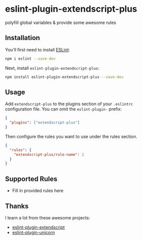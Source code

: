 # eslint-plugin-extendscript-plus

polyfill global variables &amp; provide some awesome rules

## Installation

You'll first need to install [ESLint](https://eslint.org/):

```sh
npm i eslint --save-dev
```

Next, install `eslint-plugin-extendscript-plus`:

```sh
npm install eslint-plugin-extendscript-plus --save-dev
```

## Usage

Add `extendscript-plus` to the plugins section of your `.eslintrc` configuration file. You can omit the `eslint-plugin-` prefix:

```json
{
  "plugins": ["extendscript-plus"]
}
```

Then configure the rules you want to use under the rules section.

```json
{
  "rules": {
    "extendscript-plus/rule-name": 2
  }
}
```

## Supported Rules

- Fill in provided rules here

## Thanks

I learn a lot from these awesome projects:

- [eslint-plugin-extendscript](https://github.com/adambrgmn/eslint-plugin-extendscript)
- [eslint-plugin-unicorn](https://github.com/sindresorhus/eslint-plugin-unicorn)
